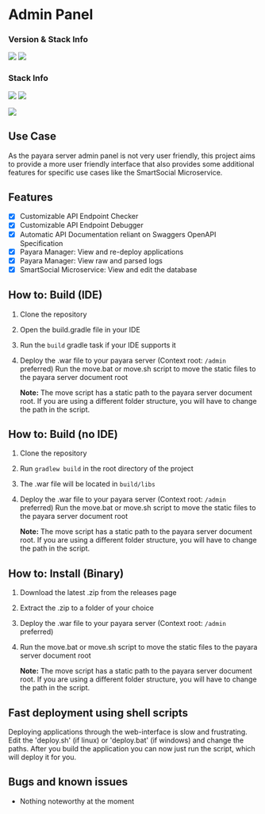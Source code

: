 # Admin Panel

### Version & Stack Info

![](https://img.shields.io/badge/Web%20Version-2.4-green?style=for-the-badge&logo=git)
![](https://img.shields.io/badge/API%20Version-1.4-green?style=for-the-badge&logo=git)

### Stack Info

![](https://img.shields.io/badge/Java%20SDK-17%20LTS-orange?style=for-the-badge&logo=jdk)
![](https://img.shields.io/badge/Jakarta%20EE-9.1.0-green?style=for-the-badge&logo=Jakarta)

![](https://img.shields.io/badge/Gradle-8.4-blue?style=for-the-badge&logo=gradle)

## Use Case

As the payara server admin panel is not very user friendly, this project aims to provide a more user friendly interface that also provides some additional features for specific use cases like the SmartSocial Microservice.

## Features

- [X] Customizable API Endpoint Checker
- [X] Customizable API Endpoint Debugger
- [X] Automatic API Documentation reliant on Swaggers OpenAPI Specification
- [X] Payara Manager: View and re-deploy applications
- [X] Payara Manager: View raw and parsed logs
- [X] SmartSocial Microservice: View and edit the database

## How to: Build (IDE)

1. Clone the repository
2. Open the build.gradle file in your IDE
3. Run the `build` gradle task if your IDE supports it
4. Deploy the .war file to your payara server (Context root: `/admin` preferred)
   Run the move.bat or move.sh script to move the static files to the payara server document root
   
    **Note:** The move script has a static path to the payara server document root. If you are using a different folder structure, you will have to change the path in the script.


## How to: Build (no IDE)

1. Clone the repository
2. Run `gradlew build` in the root directory of the project
3. The .war file will be located in `build/libs`
4. Deploy the .war file to your payara server (Context root: `/admin` preferred)
   Run the move.bat or move.sh script to move the static files to the payara server document root
   
    **Note:** The move script has a static path to the payara server document root. If you are using a different folder structure, you will have to change the path in the script.

## How to: Install (Binary)

1. Download the latest .zip from the releases page
2. Extract the .zip to a folder of your choice
3. Deploy the .war file to your payara server (Context root: `/admin` preferred)
4. Run the move.bat or move.sh script to move the static files to the payara server document root
   
    **Note:** The move script has a static path to the payara server document root. If you are using a different folder structure, you will have to change the path in the script.

## Fast deployment using shell scripts
Deploying applications through the web-interface is slow and frustrating.
Edit the 'deploy.sh' (if linux) or 'deploy.bat' (if windows) and change the paths.
After you build the application you can now just run the script, which will deploy it for you.

## Bugs and known issues

- Nothing noteworthy at the moment
